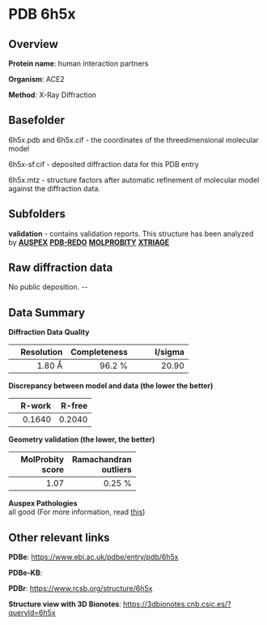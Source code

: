 # PDB 6h5x

## Overview

**Protein name**: human interaction partners

**Organism**: ACE2

**Method**: X-Ray Diffraction



## Basefolder

6h5x.pdb and 6h5x.cif - the coordinates of the threedimensional molecular model

6h5x-sf.cif - deposited diffraction data for this PDB entry

6h5x.mtz - structure factors after automatic refinement of molecular model against the diffraction data.

## Subfolders





**validation** - contains validation reports. This structure has been analyzed by [**AUSPEX**](https://github.com/thorn-lab/coronavirus_structural_task_force/tree/master/pdb/human_interaction_partners/ACE2/6h5x/validation/auspex) [**PDB-REDO**](https://github.com/thorn-lab/coronavirus_structural_task_force/tree/master/pdb/human_interaction_partners/ACE2/6h5x/validation/pdb-redo) [**MOLPROBITY**](https://github.com/thorn-lab/coronavirus_structural_task_force/tree/master/pdb/human_interaction_partners/ACE2/6h5x/validation/molprobity) [**XTRIAGE**](https://github.com/thorn-lab/coronavirus_structural_task_force/blob/master/pdb/human_interaction_partners/ACE2/6h5x/validation/Xtriage_output.log)  



## Raw diffraction data

No public deposition. --<br> 

## Data Summary
**Diffraction Data Quality**

|   | Resolution | Completeness| I/sigma |
|---|-------------:|----------------:|--------------:|
|   |1.80 Å|96.2  %|<img width=50/>20.90|

**Discrepancy between model and data (the lower the better)**

|   | **R-work**| **R-free**   
|---|-------------:|----------------:|           
||  0.1640|  0.2040|

**Geometry validation (the lower, the better)**

|   |**MolProbity<br>score**| **Ramachandran<br>outliers** 
|---|-------------:|----------------:|
||  1.07|  0.25 %|

**Auspex Pathologies**<br> all good (For more information, read [this](https://github.com/thorn-lab/coronavirus_structural_task_force/blob/master/pdb/human_interaction_partners/ACE2/6h5x/validation/auspex/6h5x_auspex_comments.txt))

 



## Other relevant links 
**PDBe**:  https://www.ebi.ac.uk/pdbe/entry/pdb/6h5x

**PDBe-KB**:  
 
**PDBr**: https://www.rcsb.org/structure/6h5x 

**Structure view with 3D Bionotes**: https://3dbionotes.cnb.csic.es/?queryId=6h5x

